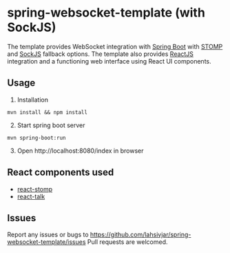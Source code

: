 # spring-websocket-template (with SockJS)

The template provides WebSocket integration with [Spring Boot](https://projects.spring.io/spring-boot/) with [STOMP](https://stomp.github.io/) and [SockJS](https://github.com/sockjs) fallback options. The template also provides [ReactJS](https://reactjs.org/) integration and a functioning web interface using React UI components.

## Usage

1. Installation
```
mvn install && npm install
```
2. Start spring boot server
```
mvn spring-boot:run
```
3. Open http://localhost:8080/index in browser

## React components used

* [react-stomp](https://github.com/lahsivjar/react-stomp)
* [react-talk](https://github.com/lahsivjar/react-talk)

## Issues

Report any issues or bugs to https://github.com/lahsivjar/spring-websocket-template/issues Pull requests are welcomed.
